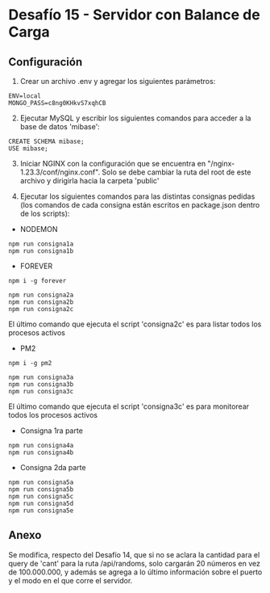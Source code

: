 # Desafío 15 - Servidor con Balance de Carga

## Configuración

1) Crear un archivo .env y agregar los siguientes parámetros:

```
ENV=local
MONGO_PASS=c8ng0KHkvS7xqhCB
```

2) Ejecutar MySQL y escribir los siguientes comandos para acceder a la base de datos 'mibase':

```
CREATE SCHEMA mibase;
USE mibase;
```

3) Iniciar NGINX con la configuración que se encuentra en "/nginx-1.23.3/conf/nginx.conf". Solo se debe cambiar la ruta del root de este archivo y dirigirla hacia la carpeta 'public'

4) Ejecutar los siguientes comandos para las distintas consignas pedidas (los comandos de cada consigna están escritos en package.json dentro de los scripts):

* NODEMON

```
npm run consigna1a
npm run consigna1b
```

* FOREVER

```
npm i -g forever
```

```
npm run consigna2a
npm run consigna2b
npm run consigna2c
```

El último comando que ejecuta el script 'consigna2c' es para listar todos los procesos activos

* PM2

```
npm i -g pm2
```
```
npm run consigna3a
npm run consigna3b
npm run consigna3c
```

El último comando que ejecuta el script 'consigna3c' es para monitorear todos los procesos activos

* Consigna 1ra parte

```
npm run consigna4a
npm run consigna4b
```

* Consigna 2da parte

```
npm run consigna5a
npm run consigna5b
npm run consigna5c
npm run consigna5d
npm run consigna5e
```

## Anexo

Se modifica, respecto del Desafío 14, que si no se aclara la cantidad para el query de 'cant' para la ruta /api/randoms, solo cargarán 20 números en vez de 100.000.000, y además se agrega a lo último información sobre el puerto y el modo en el que corre el servidor.